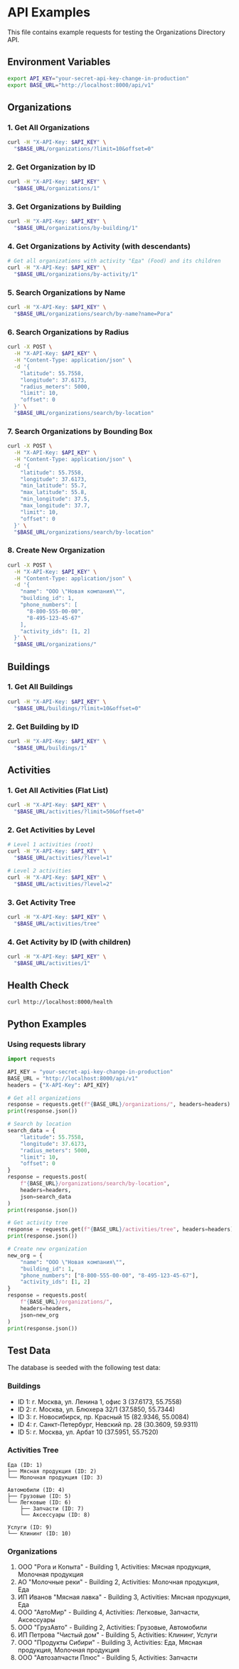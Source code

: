 # API Examples

This file contains example requests for testing the Organizations Directory API.

## Environment Variables

```bash
export API_KEY="your-secret-api-key-change-in-production"
export BASE_URL="http://localhost:8000/api/v1"
```

## Organizations

### 1. Get All Organizations

```bash
curl -H "X-API-Key: $API_KEY" \
  "$BASE_URL/organizations/?limit=10&offset=0"
```

### 2. Get Organization by ID

```bash
curl -H "X-API-Key: $API_KEY" \
  "$BASE_URL/organizations/1"
```

### 3. Get Organizations by Building

```bash
curl -H "X-API-Key: $API_KEY" \
  "$BASE_URL/organizations/by-building/1"
```

### 4. Get Organizations by Activity (with descendants)

```bash
# Get all organizations with activity "Еда" (Food) and its children
curl -H "X-API-Key: $API_KEY" \
  "$BASE_URL/organizations/by-activity/1"
```

### 5. Search Organizations by Name

```bash
curl -H "X-API-Key: $API_KEY" \
  "$BASE_URL/organizations/search/by-name?name=Рога"
```

### 6. Search Organizations by Radius

```bash
curl -X POST \
  -H "X-API-Key: $API_KEY" \
  -H "Content-Type: application/json" \
  -d '{
    "latitude": 55.7558,
    "longitude": 37.6173,
    "radius_meters": 5000,
    "limit": 10,
    "offset": 0
  }' \
  "$BASE_URL/organizations/search/by-location"
```

### 7. Search Organizations by Bounding Box

```bash
curl -X POST \
  -H "X-API-Key: $API_KEY" \
  -H "Content-Type: application/json" \
  -d '{
    "latitude": 55.7558,
    "longitude": 37.6173,
    "min_latitude": 55.7,
    "max_latitude": 55.8,
    "min_longitude": 37.5,
    "max_longitude": 37.7,
    "limit": 10,
    "offset": 0
  }' \
  "$BASE_URL/organizations/search/by-location"
```

### 8. Create New Organization

```bash
curl -X POST \
  -H "X-API-Key: $API_KEY" \
  -H "Content-Type: application/json" \
  -d '{
    "name": "ООО \"Новая компания\"",
    "building_id": 1,
    "phone_numbers": [
      "8-800-555-00-00",
      "8-495-123-45-67"
    ],
    "activity_ids": [1, 2]
  }' \
  "$BASE_URL/organizations/"
```

## Buildings

### 1. Get All Buildings

```bash
curl -H "X-API-Key: $API_KEY" \
  "$BASE_URL/buildings/?limit=10&offset=0"
```

### 2. Get Building by ID

```bash
curl -H "X-API-Key: $API_KEY" \
  "$BASE_URL/buildings/1"
```

## Activities

### 1. Get All Activities (Flat List)

```bash
curl -H "X-API-Key: $API_KEY" \
  "$BASE_URL/activities/?limit=50&offset=0"
```

### 2. Get Activities by Level

```bash
# Level 1 activities (root)
curl -H "X-API-Key: $API_KEY" \
  "$BASE_URL/activities/?level=1"

# Level 2 activities
curl -H "X-API-Key: $API_KEY" \
  "$BASE_URL/activities/?level=2"
```

### 3. Get Activity Tree

```bash
curl -H "X-API-Key: $API_KEY" \
  "$BASE_URL/activities/tree"
```

### 4. Get Activity by ID (with children)

```bash
curl -H "X-API-Key: $API_KEY" \
  "$BASE_URL/activities/1"
```

## Health Check

```bash
curl http://localhost:8000/health
```

## Python Examples

### Using requests library

```python
import requests

API_KEY = "your-secret-api-key-change-in-production"
BASE_URL = "http://localhost:8000/api/v1"
headers = {"X-API-Key": API_KEY}

# Get all organizations
response = requests.get(f"{BASE_URL}/organizations/", headers=headers)
print(response.json())

# Search by location
search_data = {
    "latitude": 55.7558,
    "longitude": 37.6173,
    "radius_meters": 5000,
    "limit": 10,
    "offset": 0
}
response = requests.post(
    f"{BASE_URL}/organizations/search/by-location",
    headers=headers,
    json=search_data
)
print(response.json())

# Get activity tree
response = requests.get(f"{BASE_URL}/activities/tree", headers=headers)
print(response.json())

# Create new organization
new_org = {
    "name": "ООО \"Новая компания\"",
    "building_id": 1,
    "phone_numbers": ["8-800-555-00-00", "8-495-123-45-67"],
    "activity_ids": [1, 2]
}
response = requests.post(
    f"{BASE_URL}/organizations/",
    headers=headers,
    json=new_org
)
print(response.json())
```

## Test Data

The database is seeded with the following test data:

### Buildings
- ID 1: г. Москва, ул. Ленина 1, офис 3 (37.6173, 55.7558)
- ID 2: г. Москва, ул. Блюхера 32/1 (37.5850, 55.7344)
- ID 3: г. Новосибирск, пр. Красный 15 (82.9346, 55.0084)
- ID 4: г. Санкт-Петербург, Невский пр. 28 (30.3609, 59.9311)
- ID 5: г. Москва, ул. Арбат 10 (37.5951, 55.7520)

### Activities Tree
```
Еда (ID: 1)
├── Мясная продукция (ID: 2)
└── Молочная продукция (ID: 3)

Автомобили (ID: 4)
├── Грузовые (ID: 5)
└── Легковые (ID: 6)
    ├── Запчасти (ID: 7)
    └── Аксессуары (ID: 8)

Услуги (ID: 9)
└── Клининг (ID: 10)
```

### Organizations
1. ООО "Рога и Копыта" - Building 1, Activities: Мясная продукция, Молочная продукция
2. АО "Молочные реки" - Building 2, Activities: Молочная продукция, Еда
3. ИП Иванов "Мясная лавка" - Building 3, Activities: Мясная продукция, Еда
4. ООО "АвтоМир" - Building 4, Activities: Легковые, Запчасти, Аксессуары
5. ООО "ГрузАвто" - Building 2, Activities: Грузовые, Автомобили
6. ИП Петрова "Чистый дом" - Building 5, Activities: Клининг, Услуги
7. ООО "Продукты Сибири" - Building 3, Activities: Еда, Мясная продукция, Молочная продукция
8. ООО "Автозапчасти Плюс" - Building 5, Activities: Запчасти

